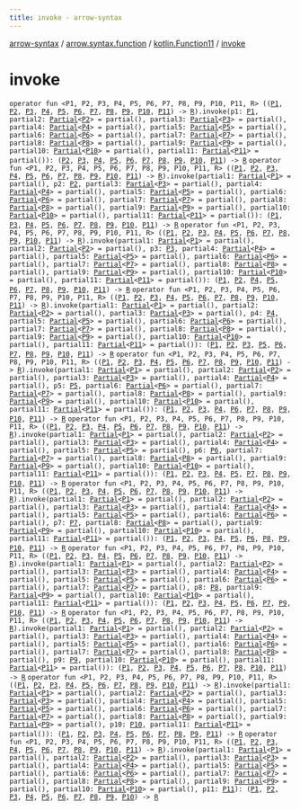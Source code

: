 ```yaml
---
title: invoke - arrow-syntax
---
```


[arrow-syntax](../../index.html) / [arrow.syntax.function](../index.html) / [kotlin.Function11](index.html) / [invoke](./invoke.html)

# invoke

`operator fun <P1, P2, P3, P4, P5, P6, P7, P8, P9, P10, P11, R> ((`[`P1`](invoke.html#P1)`, `[`P2`](invoke.html#P2)`, `[`P3`](invoke.html#P3)`, `[`P4`](invoke.html#P4)`, `[`P5`](invoke.html#P5)`, `[`P6`](invoke.html#P6)`, `[`P7`](invoke.html#P7)`, `[`P8`](invoke.html#P8)`, `[`P9`](invoke.html#P9)`, `[`P10`](invoke.html#P10)`, `[`P11`](invoke.html#P11)`) -> `[`R`](invoke.html#R)`).invoke(p1: `[`P1`](invoke.html#P1)`, partial2: `[`Partial`](../-partial/index.html)`<`[`P2`](invoke.html#P2)`> = partial(), partial3: `[`Partial`](../-partial/index.html)`<`[`P3`](invoke.html#P3)`> = partial(), partial4: `[`Partial`](../-partial/index.html)`<`[`P4`](invoke.html#P4)`> = partial(), partial5: `[`Partial`](../-partial/index.html)`<`[`P5`](invoke.html#P5)`> = partial(), partial6: `[`Partial`](../-partial/index.html)`<`[`P6`](invoke.html#P6)`> = partial(), partial7: `[`Partial`](../-partial/index.html)`<`[`P7`](invoke.html#P7)`> = partial(), partial8: `[`Partial`](../-partial/index.html)`<`[`P8`](invoke.html#P8)`> = partial(), partial9: `[`Partial`](../-partial/index.html)`<`[`P9`](invoke.html#P9)`> = partial(), partial10: `[`Partial`](../-partial/index.html)`<`[`P10`](invoke.html#P10)`> = partial(), partial11: `[`Partial`](../-partial/index.html)`<`[`P11`](invoke.html#P11)`> = partial()): (`[`P2`](invoke.html#P2)`, `[`P3`](invoke.html#P3)`, `[`P4`](invoke.html#P4)`, `[`P5`](invoke.html#P5)`, `[`P6`](invoke.html#P6)`, `[`P7`](invoke.html#P7)`, `[`P8`](invoke.html#P8)`, `[`P9`](invoke.html#P9)`, `[`P10`](invoke.html#P10)`, `[`P11`](invoke.html#P11)`) -> `[`R`](invoke.html#R)
`operator fun <P1, P2, P3, P4, P5, P6, P7, P8, P9, P10, P11, R> ((`[`P1`](invoke.html#P1)`, `[`P2`](invoke.html#P2)`, `[`P3`](invoke.html#P3)`, `[`P4`](invoke.html#P4)`, `[`P5`](invoke.html#P5)`, `[`P6`](invoke.html#P6)`, `[`P7`](invoke.html#P7)`, `[`P8`](invoke.html#P8)`, `[`P9`](invoke.html#P9)`, `[`P10`](invoke.html#P10)`, `[`P11`](invoke.html#P11)`) -> `[`R`](invoke.html#R)`).invoke(partial1: `[`Partial`](../-partial/index.html)`<`[`P1`](invoke.html#P1)`> = partial(), p2: `[`P2`](invoke.html#P2)`, partial3: `[`Partial`](../-partial/index.html)`<`[`P3`](invoke.html#P3)`> = partial(), partial4: `[`Partial`](../-partial/index.html)`<`[`P4`](invoke.html#P4)`> = partial(), partial5: `[`Partial`](../-partial/index.html)`<`[`P5`](invoke.html#P5)`> = partial(), partial6: `[`Partial`](../-partial/index.html)`<`[`P6`](invoke.html#P6)`> = partial(), partial7: `[`Partial`](../-partial/index.html)`<`[`P7`](invoke.html#P7)`> = partial(), partial8: `[`Partial`](../-partial/index.html)`<`[`P8`](invoke.html#P8)`> = partial(), partial9: `[`Partial`](../-partial/index.html)`<`[`P9`](invoke.html#P9)`> = partial(), partial10: `[`Partial`](../-partial/index.html)`<`[`P10`](invoke.html#P10)`> = partial(), partial11: `[`Partial`](../-partial/index.html)`<`[`P11`](invoke.html#P11)`> = partial()): (`[`P1`](invoke.html#P1)`, `[`P3`](invoke.html#P3)`, `[`P4`](invoke.html#P4)`, `[`P5`](invoke.html#P5)`, `[`P6`](invoke.html#P6)`, `[`P7`](invoke.html#P7)`, `[`P8`](invoke.html#P8)`, `[`P9`](invoke.html#P9)`, `[`P10`](invoke.html#P10)`, `[`P11`](invoke.html#P11)`) -> `[`R`](invoke.html#R)
`operator fun <P1, P2, P3, P4, P5, P6, P7, P8, P9, P10, P11, R> ((`[`P1`](invoke.html#P1)`, `[`P2`](invoke.html#P2)`, `[`P3`](invoke.html#P3)`, `[`P4`](invoke.html#P4)`, `[`P5`](invoke.html#P5)`, `[`P6`](invoke.html#P6)`, `[`P7`](invoke.html#P7)`, `[`P8`](invoke.html#P8)`, `[`P9`](invoke.html#P9)`, `[`P10`](invoke.html#P10)`, `[`P11`](invoke.html#P11)`) -> `[`R`](invoke.html#R)`).invoke(partial1: `[`Partial`](../-partial/index.html)`<`[`P1`](invoke.html#P1)`> = partial(), partial2: `[`Partial`](../-partial/index.html)`<`[`P2`](invoke.html#P2)`> = partial(), p3: `[`P3`](invoke.html#P3)`, partial4: `[`Partial`](../-partial/index.html)`<`[`P4`](invoke.html#P4)`> = partial(), partial5: `[`Partial`](../-partial/index.html)`<`[`P5`](invoke.html#P5)`> = partial(), partial6: `[`Partial`](../-partial/index.html)`<`[`P6`](invoke.html#P6)`> = partial(), partial7: `[`Partial`](../-partial/index.html)`<`[`P7`](invoke.html#P7)`> = partial(), partial8: `[`Partial`](../-partial/index.html)`<`[`P8`](invoke.html#P8)`> = partial(), partial9: `[`Partial`](../-partial/index.html)`<`[`P9`](invoke.html#P9)`> = partial(), partial10: `[`Partial`](../-partial/index.html)`<`[`P10`](invoke.html#P10)`> = partial(), partial11: `[`Partial`](../-partial/index.html)`<`[`P11`](invoke.html#P11)`> = partial()): (`[`P1`](invoke.html#P1)`, `[`P2`](invoke.html#P2)`, `[`P4`](invoke.html#P4)`, `[`P5`](invoke.html#P5)`, `[`P6`](invoke.html#P6)`, `[`P7`](invoke.html#P7)`, `[`P8`](invoke.html#P8)`, `[`P9`](invoke.html#P9)`, `[`P10`](invoke.html#P10)`, `[`P11`](invoke.html#P11)`) -> `[`R`](invoke.html#R)
`operator fun <P1, P2, P3, P4, P5, P6, P7, P8, P9, P10, P11, R> ((`[`P1`](invoke.html#P1)`, `[`P2`](invoke.html#P2)`, `[`P3`](invoke.html#P3)`, `[`P4`](invoke.html#P4)`, `[`P5`](invoke.html#P5)`, `[`P6`](invoke.html#P6)`, `[`P7`](invoke.html#P7)`, `[`P8`](invoke.html#P8)`, `[`P9`](invoke.html#P9)`, `[`P10`](invoke.html#P10)`, `[`P11`](invoke.html#P11)`) -> `[`R`](invoke.html#R)`).invoke(partial1: `[`Partial`](../-partial/index.html)`<`[`P1`](invoke.html#P1)`> = partial(), partial2: `[`Partial`](../-partial/index.html)`<`[`P2`](invoke.html#P2)`> = partial(), partial3: `[`Partial`](../-partial/index.html)`<`[`P3`](invoke.html#P3)`> = partial(), p4: `[`P4`](invoke.html#P4)`, partial5: `[`Partial`](../-partial/index.html)`<`[`P5`](invoke.html#P5)`> = partial(), partial6: `[`Partial`](../-partial/index.html)`<`[`P6`](invoke.html#P6)`> = partial(), partial7: `[`Partial`](../-partial/index.html)`<`[`P7`](invoke.html#P7)`> = partial(), partial8: `[`Partial`](../-partial/index.html)`<`[`P8`](invoke.html#P8)`> = partial(), partial9: `[`Partial`](../-partial/index.html)`<`[`P9`](invoke.html#P9)`> = partial(), partial10: `[`Partial`](../-partial/index.html)`<`[`P10`](invoke.html#P10)`> = partial(), partial11: `[`Partial`](../-partial/index.html)`<`[`P11`](invoke.html#P11)`> = partial()): (`[`P1`](invoke.html#P1)`, `[`P2`](invoke.html#P2)`, `[`P3`](invoke.html#P3)`, `[`P5`](invoke.html#P5)`, `[`P6`](invoke.html#P6)`, `[`P7`](invoke.html#P7)`, `[`P8`](invoke.html#P8)`, `[`P9`](invoke.html#P9)`, `[`P10`](invoke.html#P10)`, `[`P11`](invoke.html#P11)`) -> `[`R`](invoke.html#R)
`operator fun <P1, P2, P3, P4, P5, P6, P7, P8, P9, P10, P11, R> ((`[`P1`](invoke.html#P1)`, `[`P2`](invoke.html#P2)`, `[`P3`](invoke.html#P3)`, `[`P4`](invoke.html#P4)`, `[`P5`](invoke.html#P5)`, `[`P6`](invoke.html#P6)`, `[`P7`](invoke.html#P7)`, `[`P8`](invoke.html#P8)`, `[`P9`](invoke.html#P9)`, `[`P10`](invoke.html#P10)`, `[`P11`](invoke.html#P11)`) -> `[`R`](invoke.html#R)`).invoke(partial1: `[`Partial`](../-partial/index.html)`<`[`P1`](invoke.html#P1)`> = partial(), partial2: `[`Partial`](../-partial/index.html)`<`[`P2`](invoke.html#P2)`> = partial(), partial3: `[`Partial`](../-partial/index.html)`<`[`P3`](invoke.html#P3)`> = partial(), partial4: `[`Partial`](../-partial/index.html)`<`[`P4`](invoke.html#P4)`> = partial(), p5: `[`P5`](invoke.html#P5)`, partial6: `[`Partial`](../-partial/index.html)`<`[`P6`](invoke.html#P6)`> = partial(), partial7: `[`Partial`](../-partial/index.html)`<`[`P7`](invoke.html#P7)`> = partial(), partial8: `[`Partial`](../-partial/index.html)`<`[`P8`](invoke.html#P8)`> = partial(), partial9: `[`Partial`](../-partial/index.html)`<`[`P9`](invoke.html#P9)`> = partial(), partial10: `[`Partial`](../-partial/index.html)`<`[`P10`](invoke.html#P10)`> = partial(), partial11: `[`Partial`](../-partial/index.html)`<`[`P11`](invoke.html#P11)`> = partial()): (`[`P1`](invoke.html#P1)`, `[`P2`](invoke.html#P2)`, `[`P3`](invoke.html#P3)`, `[`P4`](invoke.html#P4)`, `[`P6`](invoke.html#P6)`, `[`P7`](invoke.html#P7)`, `[`P8`](invoke.html#P8)`, `[`P9`](invoke.html#P9)`, `[`P10`](invoke.html#P10)`, `[`P11`](invoke.html#P11)`) -> `[`R`](invoke.html#R)
`operator fun <P1, P2, P3, P4, P5, P6, P7, P8, P9, P10, P11, R> ((`[`P1`](invoke.html#P1)`, `[`P2`](invoke.html#P2)`, `[`P3`](invoke.html#P3)`, `[`P4`](invoke.html#P4)`, `[`P5`](invoke.html#P5)`, `[`P6`](invoke.html#P6)`, `[`P7`](invoke.html#P7)`, `[`P8`](invoke.html#P8)`, `[`P9`](invoke.html#P9)`, `[`P10`](invoke.html#P10)`, `[`P11`](invoke.html#P11)`) -> `[`R`](invoke.html#R)`).invoke(partial1: `[`Partial`](../-partial/index.html)`<`[`P1`](invoke.html#P1)`> = partial(), partial2: `[`Partial`](../-partial/index.html)`<`[`P2`](invoke.html#P2)`> = partial(), partial3: `[`Partial`](../-partial/index.html)`<`[`P3`](invoke.html#P3)`> = partial(), partial4: `[`Partial`](../-partial/index.html)`<`[`P4`](invoke.html#P4)`> = partial(), partial5: `[`Partial`](../-partial/index.html)`<`[`P5`](invoke.html#P5)`> = partial(), p6: `[`P6`](invoke.html#P6)`, partial7: `[`Partial`](../-partial/index.html)`<`[`P7`](invoke.html#P7)`> = partial(), partial8: `[`Partial`](../-partial/index.html)`<`[`P8`](invoke.html#P8)`> = partial(), partial9: `[`Partial`](../-partial/index.html)`<`[`P9`](invoke.html#P9)`> = partial(), partial10: `[`Partial`](../-partial/index.html)`<`[`P10`](invoke.html#P10)`> = partial(), partial11: `[`Partial`](../-partial/index.html)`<`[`P11`](invoke.html#P11)`> = partial()): (`[`P1`](invoke.html#P1)`, `[`P2`](invoke.html#P2)`, `[`P3`](invoke.html#P3)`, `[`P4`](invoke.html#P4)`, `[`P5`](invoke.html#P5)`, `[`P7`](invoke.html#P7)`, `[`P8`](invoke.html#P8)`, `[`P9`](invoke.html#P9)`, `[`P10`](invoke.html#P10)`, `[`P11`](invoke.html#P11)`) -> `[`R`](invoke.html#R)
`operator fun <P1, P2, P3, P4, P5, P6, P7, P8, P9, P10, P11, R> ((`[`P1`](invoke.html#P1)`, `[`P2`](invoke.html#P2)`, `[`P3`](invoke.html#P3)`, `[`P4`](invoke.html#P4)`, `[`P5`](invoke.html#P5)`, `[`P6`](invoke.html#P6)`, `[`P7`](invoke.html#P7)`, `[`P8`](invoke.html#P8)`, `[`P9`](invoke.html#P9)`, `[`P10`](invoke.html#P10)`, `[`P11`](invoke.html#P11)`) -> `[`R`](invoke.html#R)`).invoke(partial1: `[`Partial`](../-partial/index.html)`<`[`P1`](invoke.html#P1)`> = partial(), partial2: `[`Partial`](../-partial/index.html)`<`[`P2`](invoke.html#P2)`> = partial(), partial3: `[`Partial`](../-partial/index.html)`<`[`P3`](invoke.html#P3)`> = partial(), partial4: `[`Partial`](../-partial/index.html)`<`[`P4`](invoke.html#P4)`> = partial(), partial5: `[`Partial`](../-partial/index.html)`<`[`P5`](invoke.html#P5)`> = partial(), partial6: `[`Partial`](../-partial/index.html)`<`[`P6`](invoke.html#P6)`> = partial(), p7: `[`P7`](invoke.html#P7)`, partial8: `[`Partial`](../-partial/index.html)`<`[`P8`](invoke.html#P8)`> = partial(), partial9: `[`Partial`](../-partial/index.html)`<`[`P9`](invoke.html#P9)`> = partial(), partial10: `[`Partial`](../-partial/index.html)`<`[`P10`](invoke.html#P10)`> = partial(), partial11: `[`Partial`](../-partial/index.html)`<`[`P11`](invoke.html#P11)`> = partial()): (`[`P1`](invoke.html#P1)`, `[`P2`](invoke.html#P2)`, `[`P3`](invoke.html#P3)`, `[`P4`](invoke.html#P4)`, `[`P5`](invoke.html#P5)`, `[`P6`](invoke.html#P6)`, `[`P8`](invoke.html#P8)`, `[`P9`](invoke.html#P9)`, `[`P10`](invoke.html#P10)`, `[`P11`](invoke.html#P11)`) -> `[`R`](invoke.html#R)
`operator fun <P1, P2, P3, P4, P5, P6, P7, P8, P9, P10, P11, R> ((`[`P1`](invoke.html#P1)`, `[`P2`](invoke.html#P2)`, `[`P3`](invoke.html#P3)`, `[`P4`](invoke.html#P4)`, `[`P5`](invoke.html#P5)`, `[`P6`](invoke.html#P6)`, `[`P7`](invoke.html#P7)`, `[`P8`](invoke.html#P8)`, `[`P9`](invoke.html#P9)`, `[`P10`](invoke.html#P10)`, `[`P11`](invoke.html#P11)`) -> `[`R`](invoke.html#R)`).invoke(partial1: `[`Partial`](../-partial/index.html)`<`[`P1`](invoke.html#P1)`> = partial(), partial2: `[`Partial`](../-partial/index.html)`<`[`P2`](invoke.html#P2)`> = partial(), partial3: `[`Partial`](../-partial/index.html)`<`[`P3`](invoke.html#P3)`> = partial(), partial4: `[`Partial`](../-partial/index.html)`<`[`P4`](invoke.html#P4)`> = partial(), partial5: `[`Partial`](../-partial/index.html)`<`[`P5`](invoke.html#P5)`> = partial(), partial6: `[`Partial`](../-partial/index.html)`<`[`P6`](invoke.html#P6)`> = partial(), partial7: `[`Partial`](../-partial/index.html)`<`[`P7`](invoke.html#P7)`> = partial(), p8: `[`P8`](invoke.html#P8)`, partial9: `[`Partial`](../-partial/index.html)`<`[`P9`](invoke.html#P9)`> = partial(), partial10: `[`Partial`](../-partial/index.html)`<`[`P10`](invoke.html#P10)`> = partial(), partial11: `[`Partial`](../-partial/index.html)`<`[`P11`](invoke.html#P11)`> = partial()): (`[`P1`](invoke.html#P1)`, `[`P2`](invoke.html#P2)`, `[`P3`](invoke.html#P3)`, `[`P4`](invoke.html#P4)`, `[`P5`](invoke.html#P5)`, `[`P6`](invoke.html#P6)`, `[`P7`](invoke.html#P7)`, `[`P9`](invoke.html#P9)`, `[`P10`](invoke.html#P10)`, `[`P11`](invoke.html#P11)`) -> `[`R`](invoke.html#R)
`operator fun <P1, P2, P3, P4, P5, P6, P7, P8, P9, P10, P11, R> ((`[`P1`](invoke.html#P1)`, `[`P2`](invoke.html#P2)`, `[`P3`](invoke.html#P3)`, `[`P4`](invoke.html#P4)`, `[`P5`](invoke.html#P5)`, `[`P6`](invoke.html#P6)`, `[`P7`](invoke.html#P7)`, `[`P8`](invoke.html#P8)`, `[`P9`](invoke.html#P9)`, `[`P10`](invoke.html#P10)`, `[`P11`](invoke.html#P11)`) -> `[`R`](invoke.html#R)`).invoke(partial1: `[`Partial`](../-partial/index.html)`<`[`P1`](invoke.html#P1)`> = partial(), partial2: `[`Partial`](../-partial/index.html)`<`[`P2`](invoke.html#P2)`> = partial(), partial3: `[`Partial`](../-partial/index.html)`<`[`P3`](invoke.html#P3)`> = partial(), partial4: `[`Partial`](../-partial/index.html)`<`[`P4`](invoke.html#P4)`> = partial(), partial5: `[`Partial`](../-partial/index.html)`<`[`P5`](invoke.html#P5)`> = partial(), partial6: `[`Partial`](../-partial/index.html)`<`[`P6`](invoke.html#P6)`> = partial(), partial7: `[`Partial`](../-partial/index.html)`<`[`P7`](invoke.html#P7)`> = partial(), partial8: `[`Partial`](../-partial/index.html)`<`[`P8`](invoke.html#P8)`> = partial(), p9: `[`P9`](invoke.html#P9)`, partial10: `[`Partial`](../-partial/index.html)`<`[`P10`](invoke.html#P10)`> = partial(), partial11: `[`Partial`](../-partial/index.html)`<`[`P11`](invoke.html#P11)`> = partial()): (`[`P1`](invoke.html#P1)`, `[`P2`](invoke.html#P2)`, `[`P3`](invoke.html#P3)`, `[`P4`](invoke.html#P4)`, `[`P5`](invoke.html#P5)`, `[`P6`](invoke.html#P6)`, `[`P7`](invoke.html#P7)`, `[`P8`](invoke.html#P8)`, `[`P10`](invoke.html#P10)`, `[`P11`](invoke.html#P11)`) -> `[`R`](invoke.html#R)
`operator fun <P1, P2, P3, P4, P5, P6, P7, P8, P9, P10, P11, R> ((`[`P1`](invoke.html#P1)`, `[`P2`](invoke.html#P2)`, `[`P3`](invoke.html#P3)`, `[`P4`](invoke.html#P4)`, `[`P5`](invoke.html#P5)`, `[`P6`](invoke.html#P6)`, `[`P7`](invoke.html#P7)`, `[`P8`](invoke.html#P8)`, `[`P9`](invoke.html#P9)`, `[`P10`](invoke.html#P10)`, `[`P11`](invoke.html#P11)`) -> `[`R`](invoke.html#R)`).invoke(partial1: `[`Partial`](../-partial/index.html)`<`[`P1`](invoke.html#P1)`> = partial(), partial2: `[`Partial`](../-partial/index.html)`<`[`P2`](invoke.html#P2)`> = partial(), partial3: `[`Partial`](../-partial/index.html)`<`[`P3`](invoke.html#P3)`> = partial(), partial4: `[`Partial`](../-partial/index.html)`<`[`P4`](invoke.html#P4)`> = partial(), partial5: `[`Partial`](../-partial/index.html)`<`[`P5`](invoke.html#P5)`> = partial(), partial6: `[`Partial`](../-partial/index.html)`<`[`P6`](invoke.html#P6)`> = partial(), partial7: `[`Partial`](../-partial/index.html)`<`[`P7`](invoke.html#P7)`> = partial(), partial8: `[`Partial`](../-partial/index.html)`<`[`P8`](invoke.html#P8)`> = partial(), partial9: `[`Partial`](../-partial/index.html)`<`[`P9`](invoke.html#P9)`> = partial(), p10: `[`P10`](invoke.html#P10)`, partial11: `[`Partial`](../-partial/index.html)`<`[`P11`](invoke.html#P11)`> = partial()): (`[`P1`](invoke.html#P1)`, `[`P2`](invoke.html#P2)`, `[`P3`](invoke.html#P3)`, `[`P4`](invoke.html#P4)`, `[`P5`](invoke.html#P5)`, `[`P6`](invoke.html#P6)`, `[`P7`](invoke.html#P7)`, `[`P8`](invoke.html#P8)`, `[`P9`](invoke.html#P9)`, `[`P11`](invoke.html#P11)`) -> `[`R`](invoke.html#R)
`operator fun <P1, P2, P3, P4, P5, P6, P7, P8, P9, P10, P11, R> ((`[`P1`](invoke.html#P1)`, `[`P2`](invoke.html#P2)`, `[`P3`](invoke.html#P3)`, `[`P4`](invoke.html#P4)`, `[`P5`](invoke.html#P5)`, `[`P6`](invoke.html#P6)`, `[`P7`](invoke.html#P7)`, `[`P8`](invoke.html#P8)`, `[`P9`](invoke.html#P9)`, `[`P10`](invoke.html#P10)`, `[`P11`](invoke.html#P11)`) -> `[`R`](invoke.html#R)`).invoke(partial1: `[`Partial`](../-partial/index.html)`<`[`P1`](invoke.html#P1)`> = partial(), partial2: `[`Partial`](../-partial/index.html)`<`[`P2`](invoke.html#P2)`> = partial(), partial3: `[`Partial`](../-partial/index.html)`<`[`P3`](invoke.html#P3)`> = partial(), partial4: `[`Partial`](../-partial/index.html)`<`[`P4`](invoke.html#P4)`> = partial(), partial5: `[`Partial`](../-partial/index.html)`<`[`P5`](invoke.html#P5)`> = partial(), partial6: `[`Partial`](../-partial/index.html)`<`[`P6`](invoke.html#P6)`> = partial(), partial7: `[`Partial`](../-partial/index.html)`<`[`P7`](invoke.html#P7)`> = partial(), partial8: `[`Partial`](../-partial/index.html)`<`[`P8`](invoke.html#P8)`> = partial(), partial9: `[`Partial`](../-partial/index.html)`<`[`P9`](invoke.html#P9)`> = partial(), partial10: `[`Partial`](../-partial/index.html)`<`[`P10`](invoke.html#P10)`> = partial(), p11: `[`P11`](invoke.html#P11)`): (`[`P1`](invoke.html#P1)`, `[`P2`](invoke.html#P2)`, `[`P3`](invoke.html#P3)`, `[`P4`](invoke.html#P4)`, `[`P5`](invoke.html#P5)`, `[`P6`](invoke.html#P6)`, `[`P7`](invoke.html#P7)`, `[`P8`](invoke.html#P8)`, `[`P9`](invoke.html#P9)`, `[`P10`](invoke.html#P10)`) -> `[`R`](invoke.html#R)